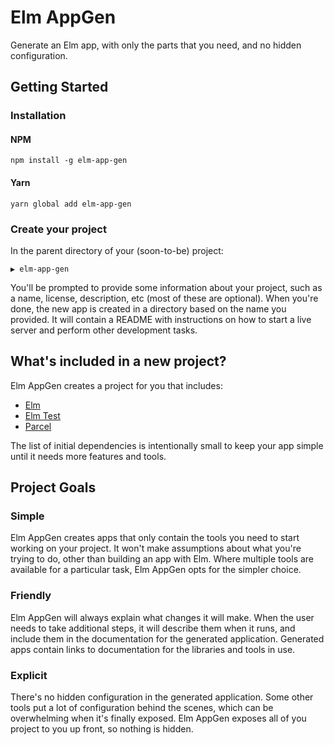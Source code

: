 # Elm AppGen

Generate an Elm app, with only the parts that you need, and no hidden
configuration.

## Getting Started

### Installation

#### NPM

`npm install -g elm-app-gen`

#### Yarn

`yarn global add elm-app-gen`

### Create your project

In the parent directory of your (soon-to-be) project:

```
▶ elm-app-gen  
```

You'll be prompted to provide some information about your project, such as a
name, license, description, etc (most of these are optional). When you're done,
the new app is created in a directory based on the name you provided. It will
contain a README with instructions on how to start a live server and perform
other development tasks.

## What's included in a new project?

Elm AppGen creates a project for you that includes:

- [Elm](https://elm-lang.org)
- [Elm Test](https://package.elm-lang.org/packages/elm-exploration/test/latest)
- [Parcel](https://parceljs.org)

The list of initial dependencies is intentionally small to keep your app simple
until it needs more features and tools.

## Project Goals

### Simple

Elm AppGen creates apps that only contain the tools you need to start working
on your project. It won't make assumptions about what you're trying to do,
other than building an app with Elm. Where multiple tools are available for a
particular task, Elm AppGen opts for the simpler choice.

### Friendly

Elm AppGen will always explain what changes it will make. When the user
needs to take additional steps, it will describe them when it runs, and include
them in the documentation for the generated application. Generated apps contain
links to documentation for the libraries and tools in use.

### Explicit

There's no hidden configuration in the generated application. Some other tools
put a lot of configuration behind the scenes, which can be overwhelming when
it's finally exposed. Elm AppGen exposes all of you project to you up front, so
nothing is hidden.
